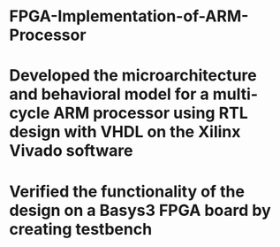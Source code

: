 # FPGA-Implementation-of-ARM-Processor

# Developed the microarchitecture and behavioral model for a multi-cycle ARM processor using RTL design with VHDL on the Xilinx Vivado software
 # Verified the functionality of the design on a Basys3 FPGA board by creating testbench
